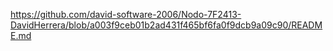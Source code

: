 https://github.com/david-software-2006/Nodo-7F2413-DavidHerrera/blob/a003f9ceb01b2ad431f465bf6fa0f9dcb9a09c90/README.md
